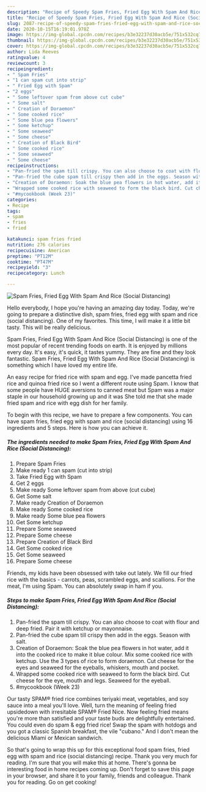 ```yaml
---
description: "Recipe of Speedy Spam Fries, Fried Egg With Spam And Rice (Social Distancing)"
title: "Recipe of Speedy Spam Fries, Fried Egg With Spam And Rice (Social Distancing)"
slug: 2087-recipe-of-speedy-spam-fries-fried-egg-with-spam-and-rice-social-distancing
date: 2020-10-15T16:19:01.978Z
image: https://img-global.cpcdn.com/recipes/b3e32237d30acb5e/751x532cq70/spam-fries-fried-egg-with-spam-and-rice-social-distancing-recipe-main-photo.jpg
thumbnail: https://img-global.cpcdn.com/recipes/b3e32237d30acb5e/751x532cq70/spam-fries-fried-egg-with-spam-and-rice-social-distancing-recipe-main-photo.jpg
cover: https://img-global.cpcdn.com/recipes/b3e32237d30acb5e/751x532cq70/spam-fries-fried-egg-with-spam-and-rice-social-distancing-recipe-main-photo.jpg
author: Lida Reeves
ratingvalue: 4
reviewcount: 3
recipeingredient:
- " Spam Fries"
- "1 can spam cut into strip"
- " Fried Egg with Spam"
- "2 eggs"
- " Some leftover spam from above cut cube"
- " Some salt"
- " Creation of Doraemon"
- " Some cooked rice"
- " Some blue pea flowers"
- " Some ketchup"
- " Some seaweed"
- " Some cheese"
- " Creation of Black Bird"
- " Some cooked rice"
- " Some seaweed"
- " Some cheese"
recipeinstructions:
- "Pan-fried the spam till crispy. You can also choose to coat with flour and deep fried. Pair it with ketchup or mayonnaise."
- "Pan-fried the cube spam till crispy then add in the eggs. Season with salt."
- "Creation of Doraemon: Soak the blue pea flowers in hot water, add it into the cooked rice to make it blue colour. Mix some cooked rice with ketchup. Use the 3 types of rice to form doraemon. Cut cheese for the eyes and seaweed for the eyeballs, whiskers, mouth and pocket."
- "Wrapped some cooked rice with seaweed to form the black bird. Cut cheese for the eye, mouth and legs. Seaweed for the eyeball."
- "#mycookbook (Week 23)"
categories:
- Recipe
tags:
- spam
- fries
- fried

katakunci: spam fries fried 
nutrition: 276 calories
recipecuisine: American
preptime: "PT12M"
cooktime: "PT47M"
recipeyield: "3"
recipecategory: Lunch

---
```



![Spam Fries, Fried Egg With Spam And Rice (Social Distancing)](https://img-global.cpcdn.com/recipes/b3e32237d30acb5e/751x532cq70/spam-fries-fried-egg-with-spam-and-rice-social-distancing-recipe-main-photo.jpg)

Hello everybody, I hope you're having an amazing day today. Today, we're going to prepare a distinctive dish, spam fries, fried egg with spam and rice (social distancing). One of my favorites. This time, I will make it a little bit tasty. This will be really delicious.

Spam Fries, Fried Egg With Spam And Rice (Social Distancing) is one of the most popular of recent trending foods on earth. It is enjoyed by millions every day. It's easy, it's quick, it tastes yummy. They are fine and they look fantastic. Spam Fries, Fried Egg With Spam And Rice (Social Distancing) is something which I have loved my entire life.

An easy recipe for fried rice with spam and egg. I&#39;ve made pancetta fried rice and quinoa fried rice so I went a different route using Spam. I know that some people have HUGE aversions to canned meat but Spam was a major staple in our household growing up and it was She told me that she made fried spam and rice with egg dish for her family.


To begin with this recipe, we have to prepare a few components. You can have spam fries, fried egg with spam and rice (social distancing) using 16 ingredients and 5 steps. Here is how you can achieve it.

<!--inarticleads1-->

##### The ingredients needed to make Spam Fries, Fried Egg With Spam And Rice (Social Distancing):

1. Prepare  Spam Fries
1. Make ready 1 can spam (cut into strip)
1. Take  Fried Egg with Spam
1. Get 2 eggs
1. Make ready  Some leftover spam from above (cut cube)
1. Get  Some salt
1. Make ready  Creation of Doraemon
1. Make ready  Some cooked rice
1. Make ready  Some blue pea flowers
1. Get  Some ketchup
1. Prepare  Some seaweed
1. Prepare  Some cheese
1. Prepare  Creation of Black Bird
1. Get  Some cooked rice
1. Get  Some seaweed
1. Prepare  Some cheese


Friends, my kids have been obsessed with take out lately. We fill our fried rice with the basics - carrots, peas, scrambled eggs, and scallions. For the meat, I&#39;m using Spam. You can absolutely swap in ham if you. 

<!--inarticleads2-->

##### Steps to make Spam Fries, Fried Egg With Spam And Rice (Social Distancing):

1. Pan-fried the spam till crispy. You can also choose to coat with flour and deep fried. Pair it with ketchup or mayonnaise.
1. Pan-fried the cube spam till crispy then add in the eggs. Season with salt.
1. Creation of Doraemon: Soak the blue pea flowers in hot water, add it into the cooked rice to make it blue colour. Mix some cooked rice with ketchup. Use the 3 types of rice to form doraemon. Cut cheese for the eyes and seaweed for the eyeballs, whiskers, mouth and pocket.
1. Wrapped some cooked rice with seaweed to form the black bird. Cut cheese for the eye, mouth and legs. Seaweed for the eyeball.
1. #mycookbook (Week 23)


Our tasty SPAM® fried rice combines teriyaki meat, vegetables, and soy sauce into a meal you&#39;ll love. Well, turn the meaning of feeling fried upsidedown with irresitable SPAM® Fried Nice. Now feeling fried means you&#39;re more than satisfied and your taste buds are delightfully entertained. You could even do spam &amp; egg fried rice! Swap the spam with hotdogs and you got a classic Spanish breakfast, the vile &#34;cubano.&#34; And I don&#39;t mean the delicious Miami or Mexican sandwich. 

So that's going to wrap this up for this exceptional food spam fries, fried egg with spam and rice (social distancing) recipe. Thank you very much for reading. I'm sure that you will make this at home. There's gonna be interesting food in home recipes coming up. Don't forget to save this page in your browser, and share it to your family, friends and colleague. Thank you for reading. Go on get cooking!
